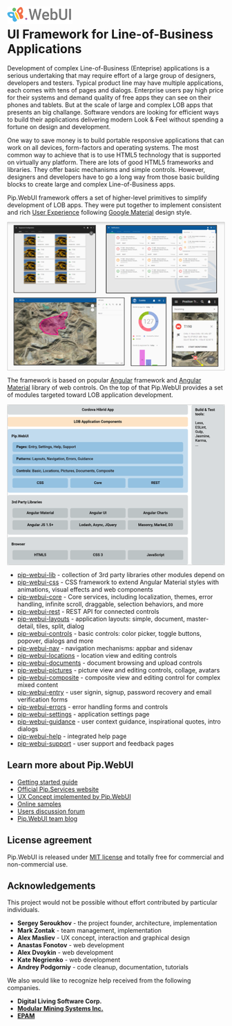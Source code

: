 # <img src="https://github.com/pip-webui/pip-webui/blob/master/doc/Logo.png" alt="Pip.WebUI Logo" style="max-width:30%"> <br/> UI Framework for Line-of-Business Applications 

Development of complex Line-of-Business (Enteprise) applications is a serious undertaking that may require effort 
of a large group of designers, developers and testers. Typical product line may have multiple applications, 
each comes with tens of pages and dialogs. Enterprise users pay high price for their systems and demand quality 
of free apps they can see on their phones and tablets. But at the scale of large and complex LOB apps
that presents an big challange. Software vendors are looking for efficient ways to build
their applications delivering modern Look & Feel without spending a fortune on design and development. 

One way to save money is to build portable responsive applications that can work on all devices, form-factors and 
operating systems. The most common way to achieve that is to use HTML5 technology that is supported on virtually
any platform. There are lots of good HTML5 frameworks and libraries. They offer basic mechanisms and simple controls.
However, designers and developers have to go a long way from those basic building blocks to create
large and complex Line-of-Business apps.

Pip.WebUI framework offers a set of higher-level primitives to simplify development of LOB apps.
They were put together to implement consistent and rich [User Experience](https://github.com/pip-webui/pip-webui-ux)
following [Google Material](https://material.google.com) design style.

<div style="border: 1px solid #ccc">
  <img src="https://github.com/pip-webui/pip-webui/blob/master/doc/Overview.png" alt="Pip.WebUI Overview" style="display:block;">
</div>

The framework is based on popular [Angular](https://angularjs.org) framework 
and [Angular Material](https://material.angularjs.org/latest) library of web controls. On the top of that
Pip.WebUI provides a set of modules targeted toward LOB application development.

<div style="border: 1px solid #ccc">
  <img src="https://github.com/pip-webui/pip-webui/blob/master/doc/WebUI-1.png" alt="Pip.WebUI Structure" style="display:block;">
</div>

* [pip-webui-lib](https://github.com/pip-webui/pip-webui-lib) - collection of 3rd party libraries other modules depend on
* [pip-webui-css](https://github.com/pip-webui/pip-webui-css) - CSS framework to extend Angular Material styles with animations, 
visual effects and web components 
* [pip-webui-core](https://github.com/pip-webui/pip-webui-core) - Core services, including localization, themes, error handling,
infinite scroll, draggable, selection behaviors, and more
* [pip-webui-rest](https://github.com/pip-webui/pip-webui-rest) - REST API for connected controls
* [pip-webui-layouts](https://github.com/pip-webui/pip-webui-layouts) - application layouts: simple, document, master-detail, 
tiles, split, dialog 
* [pip-webui-controls](https://github.com/pip-webui/pip-webui-controls) - basic controls: color picker, toggle buttons, 
popover, dialogs and more
* [pip-webui-nav](https://github.com/pip-webui/pip-webui-nav) - navigation mechanisms: appbar and sidenav
* [pip-webui-locations](https://github.com/pip-webui/pip-webui-locations) - location view and editing controls
* [pip-webui-documents](https://github.com/pip-webui/pip-webui-documents) - document browsing and upload controls
* [pip-webui-pictures](https://github.com/pip-webui/pip-webui-pictures) - picture view and editing controls, collage, avatars
* [pip-webui-composite](https://github.com/pip-webui/pip-webui-composite) - composite view and editing control for complex mixed content
* [pip-webui-entry](https://github.com/pip-webui/pip-webui-entry) - user signin, signup, password recovery and email verification forms
* [pip-webui-errors](https://github.com/pip-webui/pip-webui-errors) - error handling forms and controls
* [pip-webui-settings](https://github.com/pip-webui/pip-webui-settings) - application settings page
* [pip-webui-guidance](https://github.com/pip-webui/pip-webui-guidance) - user context guidance, inspirational quotes, intro dialogs
* [pip-webui-help](https://github.com/pip-webui/pip-webui-help) - integrated help page
* [pip-webui-support](https://github.com/pip-webui/pip-webui-support) - user support and feedback pages


## Learn more about Pip.WebUI

- [Getting started guide](doc/GettingStarted.md)
- [Official Pip.Services website](http://www.pipwebui.org)
- [UX Concept implemented by Pip.WebUI](https://github.com/pip-webui/pip-webui-ux)
- [Online samples](http://webui.pipdevs.com)
- [Users discussion forum]()
- [Pip.WebUI team blog]()

## License agreement

Pip.WebUI is released under [MIT license](License) and totally free for commercial and non-commercial use.

## Acknowledgements

This project would not be possible without effort contributed by particular individuals.

- **Sergey Seroukhov** - the project founder, architecture, implementation
- **Mark Zontak** - team management, implementation
- **Alex Masliev** - UX concept, interaction and graphical design
- **Anastas Fonotov** - web development
- **Alex Dvoykin** - web development
- **Kate Negrienko** - web development
- **Andrey Podgorniy** - code cleanup, documentation, tutorials 

We also would like to recognize help received from the following companies.

- **Digital Living Software Corp.**
- [**Modular Mining Systems Inc.**](http://www.mmsi.com)
- [**EPAM**](http://www.epam.com)